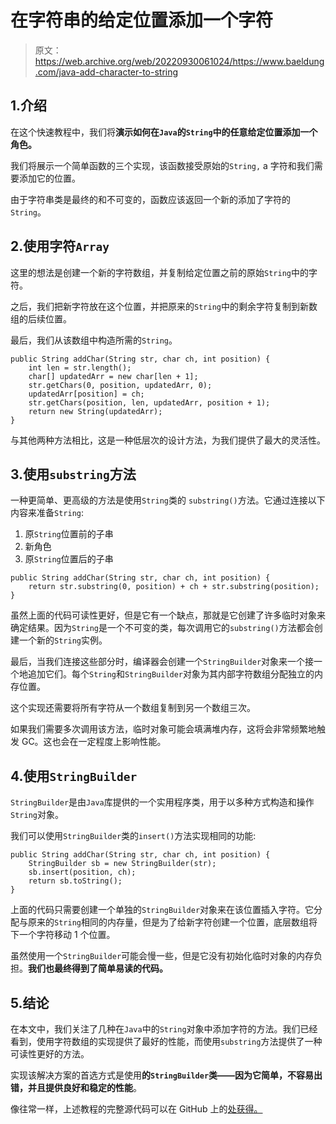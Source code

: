 # 在字符串的给定位置添加一个字符

> 原文：<https://web.archive.org/web/20220930061024/https://www.baeldung.com/java-add-character-to-string>

## 1.介绍

在这个快速教程中，我们将**演示如何在`Java`的`String`中的任意给定位置添加一个角色。**

我们将展示一个简单函数的三个实现，该函数接受原始的`String,` a 字符和我们需要添加它的位置。

由于字符串类是最终的和不可变的，函数应该返回一个新的添加了字符的`String`。

## 2.使用字符`Array`

这里的想法是创建一个新的字符数组，并复制给定位置之前的原始`String`中的字符。

之后，我们把新字符放在这个位置，并把原来的`String`中的剩余字符复制到新数组的后续位置。

最后，我们从该数组中构造所需的`String`。

```
public String addChar(String str, char ch, int position) {
    int len = str.length();
    char[] updatedArr = new char[len + 1];
    str.getChars(0, position, updatedArr, 0);
    updatedArr[position] = ch;
    str.getChars(position, len, updatedArr, position + 1);
    return new String(updatedArr);
}
```

与其他两种方法相比，这是一种低层次的设计方法，为我们提供了最大的灵活性。

## 3.使用`substring`方法

一种更简单、更高级的方法是使用`String`类的 `substring()`方法。它通过连接以下内容来准备`String`:

1.  原`String`位置前的子串
2.  新角色
3.  原`String`位置后的子串

```
public String addChar(String str, char ch, int position) {
    return str.substring(0, position) + ch + str.substring(position);
}
```

虽然上面的代码可读性更好，但是它有一个缺点，那就是它创建了许多临时对象来确定结果。因为`String`是一个不可变的类，每次调用它的`substring()`方法都会创建一个新的`String`实例。

最后，当我们连接这些部分时，编译器会创建一个`StringBuilder`对象来一个接一个地追加它们。每个`String`和`StringBuilder`对象为其内部字符数组分配独立的内存位置。

这个实现还需要将所有字符从一个数组复制到另一个数组三次。

如果我们需要多次调用该方法，临时对象可能会填满堆内存，这将会非常频繁地触发 GC。这也会在一定程度上影响性能。

## 4.使用`StringBuilder`

`StringBuilder`是由`Java`库提供的一个实用程序类，用于以多种方式构造和操作`String`对象。

我们可以使用`StringBuilder`类的`insert()`方法实现相同的功能:

```
public String addChar(String str, char ch, int position) {
    StringBuilder sb = new StringBuilder(str);
    sb.insert(position, ch);
    return sb.toString();
}
```

上面的代码只需要创建一个单独的`StringBuilder`对象来在该位置插入字符。它分配与原来的`String`相同的内存量，但是为了给新字符创建一个位置，底层数组将下一个字符移动 1 个位置。

虽然使用一个`StringBuilder`可能会慢一些，但是它没有初始化临时对象的内存负担。**我们也最终得到了简单易读的代码。**

## 5.结论

在本文中，我们关注了几种在`Java`中的`String`对象中添加字符的方法。我们已经看到，使用字符数组的实现提供了最好的性能，而使用`substring`方法提供了一种可读性更好的方法。

实现该解决方案的首选方式是使用**的`StringBuilder`类——因为它简单，不容易出错，并且提供良好和稳定的性能**。

像往常一样，上述教程的完整源代码可以在 GitHub 上的[处获得。](https://web.archive.org/web/20221206170156/https://github.com/eugenp/tutorials/tree/master/core-java-modules/core-java-string-algorithms-2)